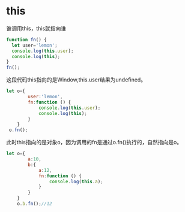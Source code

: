# this
谁调用this，this就指向谁
```javascript
function fn() {
  let user='lemon';
  console.log(this.user);
  console.log(this);
}
fn();
```
这段代码this指向的是Window,this.user结果为undefined。
```javascript
let o={
    	user:'lemon',
        fn:function () {
            console.log(this.user);
            console.log(this);
		}
    }
 o.fn();
```
此时this指向的是对象o，因为调用的fn是通过o.fn()执行的，自然指向是o。

```javascript
let o={
    	a:10,
        b:{
    		a:12,
            fn:function () {
                console.log(this.a);
			}
        }
    }
    o.b.fn();//12
```
  